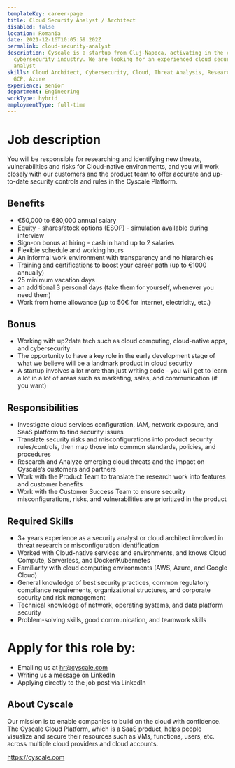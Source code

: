 ```yaml
---
templateKey: career-page
title: Cloud Security Analyst / Architect
disabled: false
location: Romania
date: 2021-12-16T10:05:59.202Z
permalink: cloud-security-analyst
description: Cyscale is a startup from Cluj-Napoca, activating in the cloud
  cybersecurity industry. We are looking for an experienced cloud security
  analyst
skills: Cloud Architect, Cybersecurity, Cloud, Threat Analysis, Research, AWS,
  GCP, Azure
experience: senior
department: Engineering
workType: hybrid
employmentType: full-time
---
```

# Job description

You will be responsible for researching and identifying new threats, vulnerabilities and risks for Cloud-native environments, and you will work closely with our customers and the product team to offer accurate and up-to-date security controls and rules in the Cyscale Platform.

## Benefits

* €50,000 to €80,000 annual salary
* Equity - shares/stock options (ESOP) - simulation available during interview
* Sign-on bonus at hiring - cash in hand up to 2 salaries
* Flexible schedule and working hours
* An informal work environment with transparency and no hierarchies
* Training and certifications to boost your career path (up to €1000 annually)
* 25 minimum vacation days
* an additional 3 personal days (take them for yourself, whenever you need them)
* Work from home allowance (up to 50€ for internet, electricity, etc.)

## Bonus

* Working with up2date tech such as cloud computing, cloud-native apps, and cybersecurity
* The opportunity to have a key role in the early development stage of what we believe will be a landmark product in cloud security
* A startup involves a lot more than just writing code - you will get to learn a lot in a lot of areas such as marketing, sales, and communication (if you want)

## Responsibilities

* Investigate cloud services configuration, IAM, network exposure, and SaaS platform to find security issues
* Translate security risks and misconfigurations into product security rules/controls, then map those into common standards, policies, and procedures
* Research and Analyze emerging cloud threats and the impact on Cyscale’s customers and partners
* Work with the Product Team to translate the research work into features and customer benefits
* Work with the Customer Success Team to ensure security misconfigurations, risks, and vulnerabilities are prioritized in the product

## Required Skills

* 3+ years experience as a security analyst or cloud architect involved in threat research or misconfiguration identification
* Worked with Cloud-native services and environments, and knows Cloud Compute, Serverless, and Docker/Kubernetes
* Familiarity with cloud computing environments (AWS, Azure, and Google Cloud)
* General knowledge of best security practices, common regulatory compliance requirements, organizational structures, and corporate security and risk management
* Technical knowledge of network, operating systems, and data platform security
* Problem-solving skills, good communication, and teamwork skills

# Apply for this role by:

* Emailing us at [hr@cyscale.com](mailto:hr@cyscale.com)
* Writing us a message on LinkedIn
* Applying directly to the job post via LinkedIn

## About Cyscale

Our mission is to enable companies to build on the cloud with confidence. The Cyscale Cloud Platform, which is a SaaS product, helps people visualize and secure their resources such as VMs, functions, users, etc. across multiple cloud providers and cloud accounts.

https://cyscale.com